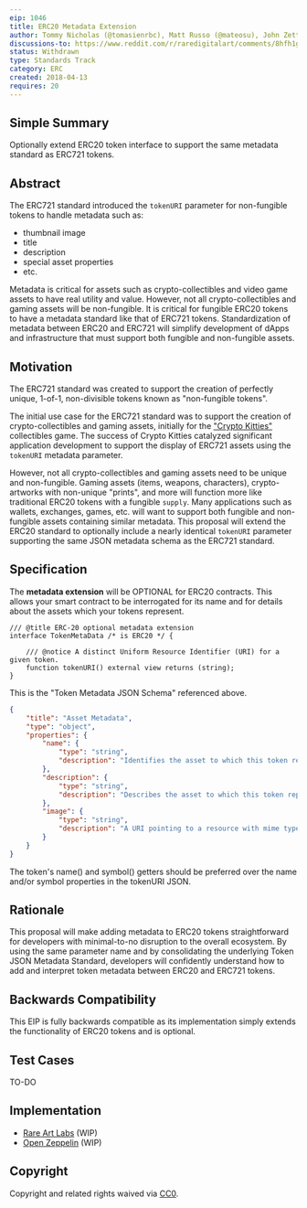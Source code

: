 ```yaml
---
eip: 1046
title: ERC20 Metadata Extension
author: Tommy Nicholas (@tomasienrbc), Matt Russo (@mateosu), John Zettler (@JohnZettler), Matt Condon (@shrugs)
discussions-to: https://www.reddit.com/r/raredigitalart/comments/8hfh1g/erc20_metadata_extension_eip_1046/
status: Withdrawn
type: Standards Track
category: ERC
created: 2018-04-13
requires: 20
---
```


## Simple Summary
Optionally extend ERC20 token interface to support the same metadata standard as ERC721 tokens.

## Abstract
The ERC721 standard introduced the `tokenURI` parameter for non-fungible tokens to handle metadata such as:

- thumbnail image
- title
- description
- special asset properties
- etc.

Metadata is critical for assets such as crypto-collectibles and video game assets to have real utility and value. However, not all crypto-collectibles and gaming assets will be non-fungible. It is critical for fungible ERC20 tokens to have a metadata standard like that of ERC721 tokens. Standardization of metadata between ERC20 and ERC721 will simplify development of dApps and infrastructure that must support both fungible and non-fungible assets.

## Motivation
The ERC721 standard was created to support the creation of perfectly unique, 1-of-1, non-divisible tokens known as "non-fungible tokens".

The initial use case for the ERC721 standard was to support the creation of crypto-collectibles and gaming assets, initially for the ["Crypto Kitties"](https://www.cryptokitties.co/) collectibles game. The success of Crypto Kitties catalyzed significant application development to support the display of ERC721 assets using the `tokenURI` metadata parameter.

However, not all crypto-collectibles and gaming assets need to be unique and non-fungible. Gaming assets (items, weapons, characters), crypto-artworks with non-unique "prints", and more will function more like traditional ERC20 tokens with a fungible `supply`. Many applications such as wallets, exchanges, games, etc. will want to support both fungible and non-fungible assets containing similar metadata. This proposal will extend the ERC20 standard to optionally include a nearly identical `tokenURI` parameter supporting the same JSON metadata schema as the ERC721 standard.

## Specification

The **metadata extension** will be OPTIONAL for ERC20 contracts. This allows your smart contract to be interrogated for its name and for details about the assets which your tokens represent.

```solidity
/// @title ERC-20 optional metadata extension
interface TokenMetaData /* is ERC20 */ {

    /// @notice A distinct Uniform Resource Identifier (URI) for a given token.
    function tokenURI() external view returns (string);
}
```

This is the "Token Metadata JSON Schema" referenced above.

```json
{
    "title": "Asset Metadata",
    "type": "object",
    "properties": {
        "name": {
            "type": "string",
            "description": "Identifies the asset to which this token represents",
        },
        "description": {
            "type": "string",
            "description": "Describes the asset to which this token represents",
        },
        "image": {
            "type": "string",
            "description": "A URI pointing to a resource with mime type image/* representing the asset to which this token represents. Consider making any images at a width between 320 and 1080 pixels and aspect ratio between 1.91:1 and 4:5 inclusive.",
        }
    }
}
```

The token's name() and symbol() getters should be preferred over the name and/or symbol properties in the tokenURI JSON. 

## Rationale
This proposal will make adding metadata to ERC20 tokens straightforward for developers with minimal-to-no disruption to the overall ecosystem. By using the same parameter name and by consolidating the underlying Token JSON Metadata Standard, developers will confidently understand how to add and interpret token metadata between ERC20 and ERC721 tokens.

## Backwards Compatibility
This EIP is fully backwards compatible as its implementation simply extends the functionality of ERC20 tokens and is optional.

## Test Cases
TO-DO

## Implementation

- [Rare Art Labs](https://rareart.io) (WIP)
- [Open Zeppelin](https://github.com/OpenZeppelin/zeppelin-solidity) (WIP)

## Copyright
Copyright and related rights waived via [CC0](https://creativecommons.org/publicdomain/zero/1.0/).

